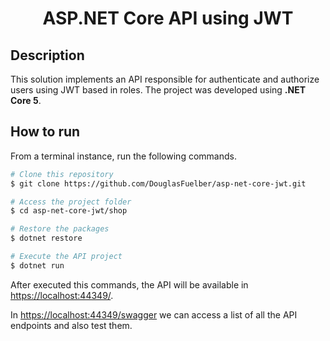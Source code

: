 <h1 align="center">
  ASP.NET Core API using JWT
</h1>

## Description

This solution implements an API responsible for authenticate and authorize users using JWT based in roles. The project was developed using **.NET Core 5**.

## How to run

From a terminal instance, run the following commands.

```bash
# Clone this repository
$ git clone https://github.com/DouglasFuelber/asp-net-core-jwt.git

# Access the project folder
$ cd asp-net-core-jwt/shop

# Restore the packages
$ dotnet restore

# Execute the API project 
$ dotnet run
```

After executed this commands, the API will be available in <a href="https://localhost:44349/" target="_blank" rel="noopener noreferrer">https://localhost:44349/</a>.

In <a href="https://localhost:44349/swagger" target="_blank" rel="noopener noreferrer">https://localhost:44349/swagger</a> we can access a list of all the API endpoints and also test them.
